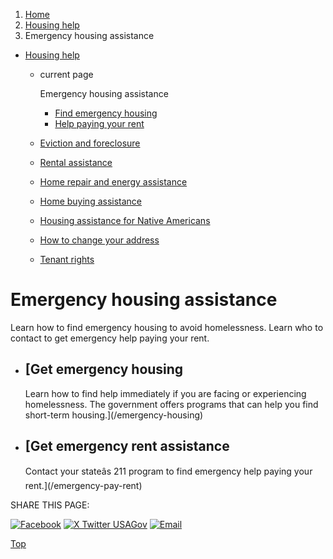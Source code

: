 1. [Home](/)
2. [Housing help](/housing-help)
3. Emergency housing assistance

* [Housing help](/housing-help)
  + current page

    Emergency housing assistance

    - [Find emergency housing](/emergency-housing)
    - [Help paying your rent](/emergency-pay-rent)
  + [Eviction and foreclosure](/eviction-and-foreclosure)
  + [Rental assistance](/rental-housing-programs)
  + [Home repair and energy assistance](/repairing-home)
  + [Home buying assistance](/buying-home-programs)
  + [Housing assistance for Native Americans](/native-american-housing-help)
  + [How to change your address](/change-address)
  + [Tenant rights](/tenant-rights)

Emergency housing assistance
============================

Learn how to find emergency housing to avoid homelessness. Learn who to contact to get emergency help paying your rent.

* [Get emergency housing
  ---------------------

  Learn how to find help immediately if you are facing or experiencing homelessness. The government offers programs that can help you find short-term housing.](/emergency-housing)
* [Get emergency rent assistance
  -----------------------------

  Contact your stateâs 211 program to find emergency help paying your rent.](/emergency-pay-rent)

SHARE THIS PAGE:

[![Facebook](/themes/custom/usagov/images/social-media-icons/Facebook_Icon.svg)](https://www.facebook.com/sharer/sharer.php?u=https://www.usa.gov/emergency-housing-assistance&v=3)
[![X Twitter USAGov](/themes/custom/usagov/images/social-media-icons/X_Twitter_Icon.svg?version=2)](https://twitter.com/intent/tweet?source=webclient&text=https://www.usa.gov/emergency-housing-assistance)
[![Email](/themes/custom/usagov/images/social-media-icons/Email_Icon.svg?version=2)](mailto:?subject=https://www.usa.gov/emergency-housing-assistance)

[Top](#main-content)